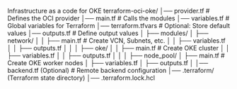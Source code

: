 Infrastructure as a code for OKE 
terraform-oci-oke/
│── provider.tf          # Defines the OCI provider
│── main.tf              # Calls the modules
│── variables.tf         # Global variables for Terraform
│── terraform.tfvars     # Optional: Store default values
│── outputs.tf           # Define output values
│
├── modules/
│   ├── network/
│   │   ├── main.tf      # Create VCN, Subnets, etc.
│   │   ├── variables.tf
│   │   ├── outputs.tf
│   │
│   ├── oke/
│   │   ├── main.tf      # Create OKE cluster
│   │   ├── variables.tf
│   │   ├── outputs.tf
│   │
│   ├── node_pool/
│       ├── main.tf      # Create OKE worker nodes
│       ├── variables.tf
│       ├── outputs.tf
│
│── backend.tf (Optional)  # Remote backend configuration
│── .terraform/ (Terraform state directory)
│── .terraform.lock.hcl



